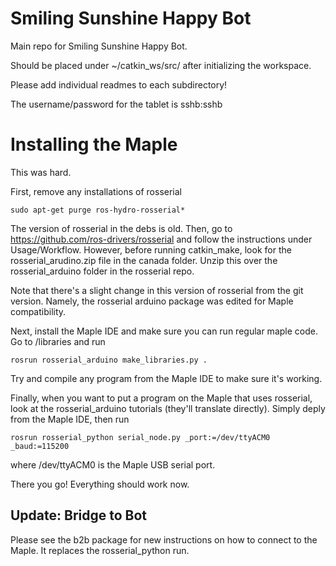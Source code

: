 Smiling Sunshine Happy Bot
==========================

Main repo for Smiling Sunshine Happy Bot.

Should be placed under ~/catkin_ws/src/ after initializing the workspace.

Please add individual readmes to each subdirectory!

The username/password for the tablet is sshb:sshb

# Installing the Maple

This was hard.

First, remove any installations of rosserial

    sudo apt-get purge ros-hydro-rosserial*

The version of rosserial in the debs is old. Then, go to https://github.com/ros-drivers/rosserial and follow the instructions under Usage/Workflow. However, before running catkin_make, look for the rosserial_arudino.zip file in the canada folder. Unzip this over the rosserial_arduino folder in the rosserial repo.

Note that there's a slight change in this version of rosserial from the git version. Namely, the rosserial arduino package was edited for Maple compatibility.

Next, install the Maple IDE and make sure you can run regular maple code. Go to <IDE folder>/libraries and run

    rosrun rosserial_arduino make_libraries.py .

Try and compile any program from the Maple IDE to make sure it's working.

Finally, when you want to put a program on the Maple that uses rosserial, look at the rosserial_arduino tutorials (they'll translate directly). Simply deply from the Maple IDE, then run

    rosrun rosserial_python serial_node.py _port:=/dev/ttyACM0 _baud:=115200

where /dev/ttyACM0 is the Maple USB serial port.

There you go! Everything should work now.

## Update: Bridge to Bot

Please see the b2b package for new instructions on how to connect to the Maple. It replaces the rosserial_python run.
